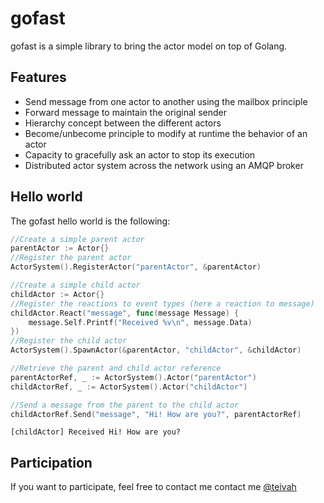# gofast

gofast is a simple library to bring the actor model on top of Golang.

## Features
* Send message from one actor to another using the mailbox principle
* Forward message to maintain the original sender
* Hierarchy concept between the different actors
* Become/unbecome principle to modify at runtime the behavior of an actor
* Capacity to gracefully ask an actor to stop its execution
* Distributed actor system across the network using an AMQP broker

## Hello world
The gofast hello world is the following:

```go
//Create a simple parent actor
parentActor := Actor{}
//Register the parent actor
ActorSystem().RegisterActor("parentActor", &parentActor)

//Create a simple child actor
childActor := Actor{}
//Register the reactions to event types (here a reaction to message)
childActor.React("message", func(message Message) {
	message.Self.Printf("Received %v\n", message.Data)
})
//Register the child actor
ActorSystem().SpawnActor(&parentActor, "childActor", &childActor)

//Retrieve the parent and child actor reference
parentActorRef, _ := ActorSystem().Actor("parentActor")
childActorRef, _ := ActorSystem().Actor("childActor")

//Send a message from the parent to the child actor
childActorRef.Send("message", "Hi! How are you?", parentActorRef)
```

```
[childActor] Received Hi! How are you?
```

## Participation

If you want to participate, feel free to contact me contact me [@teivah](https://twitter.com/teivah)